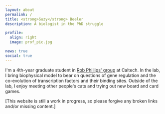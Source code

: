 ```yaml
---
layout: about
permalink: /
title: <strong>Suzy</strong> Beeler
description: A biologist in the PhD struggle

profile:
  align: right
  image: prof_pic.jpg

news: true
social: true
---
```


I'm a 4th-year graduate student in [Rob Phillips' group](http://www.rpgroup.caltech.edu/) at Caltech. In the lab, I bring biophysical model to bear on questions of gene regulation and the co-evolution of transcription factors and their binding sites. Outside of the lab, I enjoy meeting other people's cats and trying out new board and card games.

[This website is still a work in progress, so please forgive any broken links and/or missing content.]
